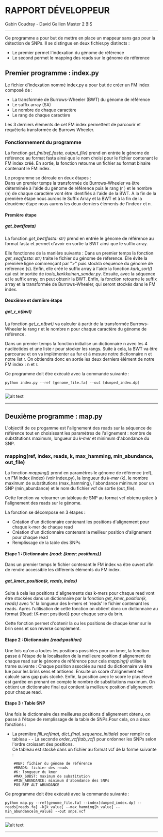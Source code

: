 # RAPPORT DÉVELOPPEUR
Gabin Coudray - David Gallien
Master 2 BIS
***
Ce programme a pour but de mettre en place un mappeur sans gap pour la détection de SNPs. Il se distingue en deux fichier.py distincts :
- Le premier permet l'indexation du génome de référence
- Le second permet le mapping des reads sur le génome de référence



## Premier programme : index.py

Le fichier d'indexation nommé index.py a pour but de créer un FM index 
composé de :
- La transformée de Burrows-Wheeler (BWT) du génome de référence
- Le suffix array (SA)
- Le nombre de chaque caractère
- Le rang de chaque caractère

Les 3 derniers éléments de cet FM index permettent de parcourir et requêterla transformée de Burrows Wheeler.


### Fonctionnement du programme 
La fonction *get_fmi(ref_fasta, output_file)* prend en entrée le génome de référence au format fasta ainsi que le nom choisi pour le fichier contenant le FM index créé. En sortie, la fonction retourne un fichier au format binaire contenant le FM index.

Le programme se déroule en deux étapes :  
Dans un premier temps la transformée de Burrows-Wheeler va être déterminée à l'aide du génome de référence puis le rang (r ) et le nombre (n) de chaque caractère vont être identifiés à l'aide de la BWT. A la fin de la première étape nous aurons le Suffix Array et la BWT et à la fin de la deuxième étape nous aurons les deux derniers éléments de l'index r et n.

#### Première étape
##### get_bwt(fasta)
La fonction *get_bwt(fasta: str)* prend en entrée le génome de référence au format fasta et permet d'avoir en sortie la BWT ainsi que le suffix array. 

Elle fonctionne de la manière suivante : 
Dans un premier temps la fonction *get_seq(fasta: str)* traite le fichier du génome de réference. Elle évite la première ligne commençant par ">" puis stockla séquence du génome de référence (s). Enfin, elle créé le suffix array à l'aide la fonction *kark_sort()* qui est importée de *tools_karkkainen_sander.py*. Ensuite, avec la séquence et le suffix array, on peut obtenir la BWT. Enfin, la fonction retourne le suffix array et la transformée de Burrows-Wheeler, qui seront stockés dans le FM index.

#### Deuxième et dernière étape
##### get_r_n(bwt) 
  
La fonction *get_r_n(bwt)* va calculer à partir de la transformée Burrows-Wheeler le rang r et le nombre n pour chaque caractère du génome de référence.
 
Dans un premier temps la fonction initialise un dictionnaire n avec les 4 nucléotides et une liste r pour stocker les rangs. Suite à cela, la BWT va être parcourue et on va implémenter au fur et à mesure notre dictionnaire n et notre list r. On obtiendra donc en sortie les deux derniers élément de notre FM index : n et r. 

Ce programme doit être exécuté avec la commande suivante :

```shell script
python index.py --ref [genome_file.fa] --out [dumped_index.dp]
```
***

![alt text](index_diag.png "Diagramme représentant le programme index.py")

***
## Deuxième programme : map.py 
L'objectif de ce progamme est l'alignement des reads sur la séquence de référence tout en choisissant les paramètres de l'alignement : nombre de substitutions maximum, longueur du *k-mer* et minimum d'abondance du SNP.


### mapping(ref, index, reads, k, max_hamming, min_abundance, out_file)

La fonction *mapping()* prend en paramètres le génome de référence (ref), un FM index (index) (voir index.py), la longueur du *k-mer* (k), le nombre maximum de substitutions (max_hamming), l'abondance minimum pour un SNP (min_abundance) et le nom du fichier vcf de sortie (out_file).

Cette fonction va retourner un tableau de SNP au format vcf obtenu grâce à l'alignement des reads sur le génome.

La fonction se décompose en 3 étapes :
- Création d'un dictionnaire contenant les positions d'alignement pour chaque 
k-mer de chaque read
- Création d'un dictionnaire contenant la meilleur position d'alignement pour 
chaque read
- Remplissage de la table des SNPs

#### Etape 1 : Dictionnaire *{read: {kmer: positions}}*
Dans un premier temps le fichier contenant le FM index va être ouvert afin de rendre 
accessible les différents éléments du FM index.


##### get_kmer_position(k, reads, index)
Suite à cela les positions d'alignements des k-mers pour chaque read vont être stockées dans un dictionnaire par la fonction *get_kmer_position(k, reads)* avec 'k' la longueur des k-mers et 'reads' le fichier contenant les reads. Après l'utilisation de cette fonction on obtient donc un dictionnaire au format {Read: {K-mer: position}} pour chaque sens du brin.

Cette fonction permet d'obtenir la ou les positions de chaque kmer sur le brin sens et son reverse complement.

#### Etape 2 : Dictionnaire <i>{read:position}</i> 
Une fois qu'on a toutes les positions possibles pour un kmer, la fonction passe à l'étape de la localisation de la meilleure position d'alignement de chaque read sur le génome de référence pour cela *mapping()* utilise la trame suivante : 
Chaque position associée au read du dictionnaire va être lue pour les brins sens et antisens. Ensuite un score d'alignement est calculé sans gap puis stocké. Enfin, la position avec le score le plus élevé est gardée en prenant en compte le nombre de substitutions maximum. On obtient un dictionnaire final qui contient la meilleure position d'alignement pour chaque read.

#### Etape 3 : Table SNP
Une fois le dictionnaire des meilleures positions d'alignement obtenu, on passe à l'étape de remplissage de la table de SNPs.Pour cela, on a deux fonctions :  
- La première *fill_vcf(mat, dict_final, sequence_initiale)* pour remplir ce tableau - - La seconde *order_vcf(tab_vcf)* pour ordonner les SNPs selon l'ordre croissant des positions.  
Ce tableau est stocké dans un fichier au format vcf de la forme suivante :

```shell script
    #REF: fichier du génome de référence
    #READS: fichier des reads
    #K: longueur du kmer
    #MAX_SUBST: maximum de substitution
    #MIN_ABUNDANCE: minimum d'abondance des SNPs
    POS REF ALT ABUNDANCE
````

Ce programme doit être exécuté avec la commande suivante :

```shell script
python map.py --ref[genome_file.fa] --index[dumped_index.dp] --reads[reads.fa] -k[k_value] --max_hamming[h_value] --min_abundance[m_value] --out snps.vcf
```
***

![alt text](map_diag.png "Diagramme représentant le programme map.py")

***



  





